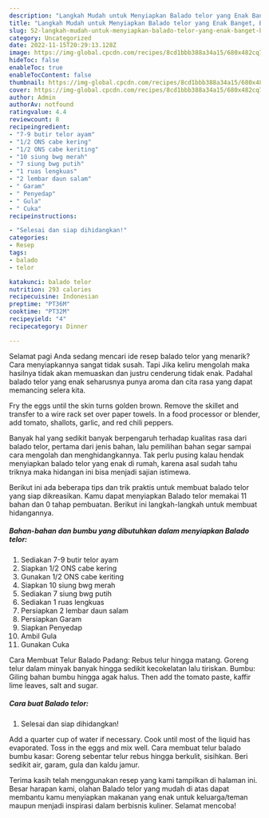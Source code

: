 ```yaml
---
description: "Langkah Mudah untuk Menyiapkan Balado telor yang Enak Banget, Buat Buka Puasa Lezat"
title: "Langkah Mudah untuk Menyiapkan Balado telor yang Enak Banget, Buat Buka Puasa Lezat"
slug: 52-langkah-mudah-untuk-menyiapkan-balado-telor-yang-enak-banget-buat-buka-puasa-lezat
category: Uncategorized
date: 2022-11-15T20:29:13.128Z
image: https://img-global.cpcdn.com/recipes/8cd1bbb388a34a15/680x482cq70/balado-telor-foto-resep-utama.jpg
hideToc: false
enableToc: true
enableTocContent: false
thumbnail: https://img-global.cpcdn.com/recipes/8cd1bbb388a34a15/680x482cq70/balado-telor-foto-resep-utama.jpg
cover: https://img-global.cpcdn.com/recipes/8cd1bbb388a34a15/680x482cq70/balado-telor-foto-resep-utama.jpg
author: Admin
authorAv: notfound
ratingvalue: 4.4
reviewcount: 8
recipeingredient:
- "7-9 butir telor ayam"
- "1/2 ONS cabe kering"
- "1/2 ONS cabe keriting"
- "10 siung bwg merah"
- "7 siung bwg putih"
- "1 ruas lengkuas"
- "2 lembar daun salam"
- " Garam"
- " Penyedap"
- " Gula"
- " Cuka"
recipeinstructions:

- "Selesai dan siap dihidangkan!"
categories:
- Resep
tags:
- balado
- telor

katakunci: balado telor 
nutrition: 293 calories
recipecuisine: Indonesian
preptime: "PT36M"
cooktime: "PT32M"
recipeyield: "4"
recipecategory: Dinner

---
```



Selamat pagi Anda sedang mencari ide resep balado telor yang menarik? Cara menyiapkannya sangat tidak susah. Tapi Jika keliru mengolah maka hasilnya tidak akan memuaskan dan justru cenderung tidak enak. Padahal balado telor yang enak seharusnya punya aroma dan cita rasa yang dapat memancing selera kita.


Fry the eggs until the skin turns golden brown. Remove the skillet and transfer to a wire rack set over paper towels. In a food processor or blender, add tomato, shallots, garlic, and red chili peppers.

Banyak hal yang sedikit banyak berpengaruh terhadap kualitas rasa dari balado telor, pertama dari jenis bahan, lalu pemilihan bahan segar sampai cara mengolah dan menghidangkannya. Tak perlu pusing kalau hendak menyiapkan balado telor yang enak di rumah, karena asal sudah tahu triknya maka hidangan ini bisa menjadi sajian istimewa.


Berikut ini ada beberapa tips dan trik praktis untuk membuat balado telor yang siap dikreasikan. Kamu dapat menyiapkan Balado telor memakai 11 bahan dan 0 tahap pembuatan. Berikut ini langkah-langkah untuk membuat hidangannya.

<!--inarticleads1-->

##### Bahan-bahan dan bumbu yang dibutuhkan dalam menyiapkan Balado telor:

1. Sediakan 7-9 butir telor ayam
1. Siapkan 1/2 ONS cabe kering
1. Gunakan 1/2 ONS cabe keriting
1. Siapkan 10 siung bwg merah
1. Sediakan 7 siung bwg putih
1. Sediakan 1 ruas lengkuas
1. Persiapkan 2 lembar daun salam
1. Persiapkan  Garam
1. Siapkan  Penyedap
1. Ambil  Gula
1. Gunakan  Cuka


Cara Membuat Telur Balado Padang: Rebus telur hingga matang. Goreng telur dalam minyak banyak hingga sedikit kecokelatan lalu tiriskan. Bumbu: Giling bahan bumbu hingga agak halus. Then add the tomato paste, kaffir lime leaves, salt and sugar. 

<!--inarticleads2-->

##### Cara buat Balado telor:


1. Selesai dan siap dihidangkan!

Add a quarter cup of water if necessary. Cook until most of the liquid has evaporated. Toss in the eggs and mix well. Cara membuat telur balado bumbu kasar: Goreng sebentar telur rebus hingga berkulit, sisihkan. Beri sedikit air, garam, gula dan kaldu jamur. 

Terima kasih telah menggunakan resep yang kami tampilkan di halaman ini. Besar harapan kami, olahan Balado telor yang mudah di atas dapat membantu kamu menyiapkan makanan yang enak untuk keluarga/teman maupun menjadi inspirasi dalam berbisnis kuliner. Selamat mencoba!
